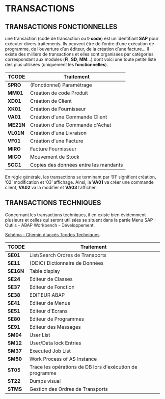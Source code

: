 # **TRANSACTIONS**

## **TRANSACTIONS FONCTIONNELLES**

une transaction (code de transaction ou **t-code**) est un identifiant **SAP** pour exécuter divers traitements. Ils peuvent être de l’ordre d’une exécution de programme, de l’ouverture d’un éditeur, de la création d’une facture... Il existe des milliers de transactions et elles sont organisées par catégories correspondant aux modules (**FI**, **SD**, **MM**...) dont voici une toute petite liste des plus utilisées (uniquement les **fonctionnelles**).

| TCODE     | Traitement                            |
| --------- | ------------------------------------- |
| **SPRO**  | (Fonctionnel) Paramétrage             |
| **MM01**  | Création de code Produit              |
| **XD01**  | Création de Client                    |
| **XK01**  | Création de Fournisseur               |
| **VA01**  | Création d'une Commande Client        |
| **ME21N** | Création d'une Commande d'Achat       |
| **VL01N** | Création d'une Livraison              |
| **VF01**  | Création d'une Facture                |
| **MIRO**  | Facture Fournisseur                   |
| **MIGO**  | Mouvement de Stock                    |
| **SCC1**  | Copies des données entre les mandants |

En règle générale, les transactions se terminant par ’01’ signifient création, ’02’ modification et ’03’ affichage. Ainsi, la **VA01** va créer une commande client, **VA02** va la modifier et **VA03** l’afficher.

## **TRANSACTIONS TECHNIQUES**

Concernant les transactions techniques, il en existe bien évidemment plusieurs et celles qui seront utilisées se situent dans la partie Menu SAP - Outils - ABAP Workbench - Développement.

[Schéma - Chemin d'accès Tcodes Techniques](https://drive.google.com/file/d/1JI8MtpOUSBpf2XDODtaNW26oie-oEi0P/view?usp=share_link)

| TCODE     | Traitement                                               |
| --------- | -------------------------------------------------------- |
| **SE01**  | List/Search Ordres de Transports                         |
| **SE11**  | (DDIC) Dictionnaire de Données                           |
| **SE16N** | Table display                                            |
| **SE24**  | Editeur de Classes                                       |
| **SE37**  | Editeur de Fonction                                      |
| **SE38**  | EDITEUR ABAP                                             |
| **SE41**  | Editeur de Menus                                         |
| **SE51**  | Editeur d'Ecrans                                         |
| **SE80**  | Editeur de Programmes                                    |
| **SE91**  | Editeur des Messages                                     |
| **SM04**  | User List                                                |
| **SM12**  | User/Data lock Entries                                   |
| **SM37**  | Executed Job List                                        |
| **SM50**  | Work Process of AS Instance                              |
| **ST05**  | Trace les opérations de DB lors d'exécution de programme |
| **ST22**  | Dumps visual                                             |
| **STMS**  | Gestion des Ordres de Transports                         |
